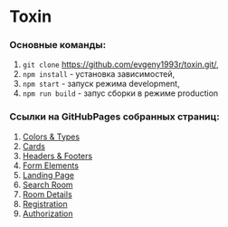 # Toxin

### Основные команды:
1. `git clone` https://github.com/evgeny1993r/toxin.git/,
2. `npm install` - установка зависимостей,
3. `npm start` - запуск режима development,
4. `npm run build` - запус сборки в режиме production

### Ссылки на GitHubPages собранных страниц:
1. [Colors & Types](https://evgeny1993r.github.io/toxin/pages/colors-type.html)
2. [Cards](https://evgeny1993r.github.io/toxin/pages/cards.html)
3. [Headers & Footers](https://evgeny1993r.github.io/toxin/pages/headers-footers.html)
4. [Form Elements](https://evgeny1993r.github.io/toxin/pages/form-elements.html)
5. [Landing Page](https://evgeny1993r.github.io/toxin/pages/landing-page.html)
6. [Search Room](https://evgeny1993r.github.io/toxin/pages/search-room.html)
7. [Room Details](https://evgeny1993r.github.io/toxin/pages/room-details.html)
8. [Registration](https://evgeny1993r.github.io/toxin/pages/registration.html)
9. [Authorization](https://evgeny1993r.github.io/toxin/pages/authorization.html)
